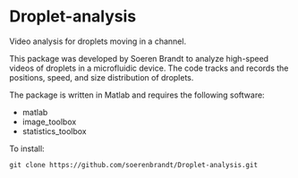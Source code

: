 # Droplet-analysis
Video analysis for droplets moving in a channel.

This package was developed by Soeren Brandt to analyze high-speed videos of droplets in a microfluidic device. The code tracks and records the positions, speed, and size distribution of droplets. 

The package is written in Matlab and requires the following software:
- matlab
- image_toolbox
- statistics_toolbox

To install: 
```shell 
git clone https://github.com/soerenbrandt/Droplet-analysis.git
```
